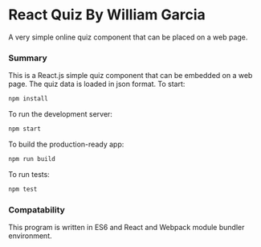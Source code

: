 # React Quiz By William Garcia
A very simple online quiz component that can be placed on a web page. 
### Summary
This is a React.js simple quiz component that can be embedded on a web page. 
The quiz data is loaded in json format.
To start:
```sh
npm install
```
To run the development server:
```sh
npm start
```
To build the production-ready app:
```sh
npm run build
```
To run tests:
```sh
npm test
```
### Compatability
This program is written in ES6 and React and Webpack module bundler environment.


